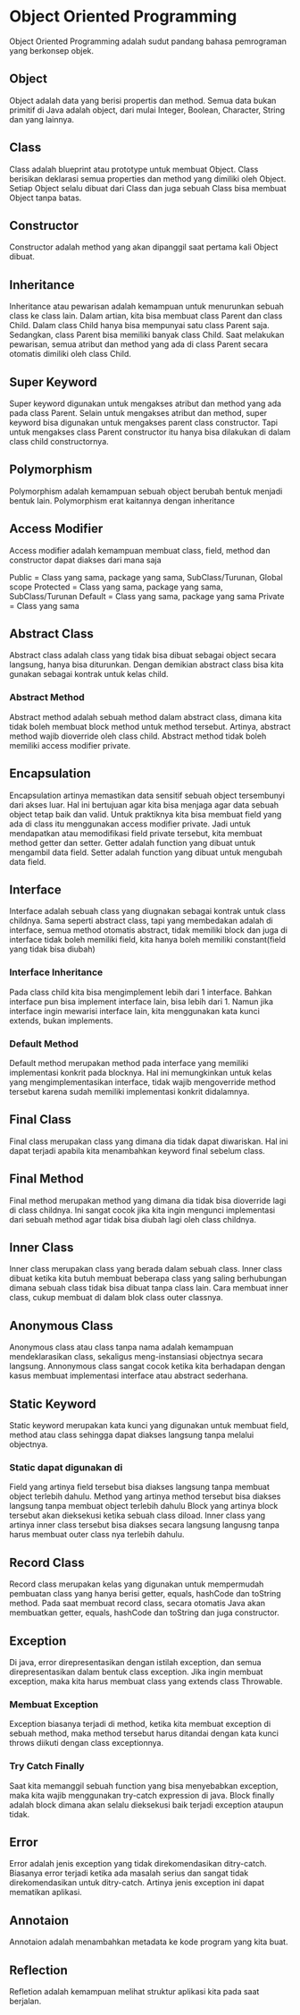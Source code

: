 # Object Oriented Programming
Object Oriented Programming adalah sudut pandang bahasa pemrograman yang berkonsep objek.

## Object
Object adalah data yang berisi propertis dan method. 
Semua data bukan primitif di Java adalah object, dari mulai Integer, Boolean, Character, String dan yang lainnya.

## Class
Class adalah blueprint atau prototype untuk membuat Object.
Class berisikan deklarasi semua properties dan method yang dimiliki oleh Object.
Setiap Object selalu dibuat dari Class dan juga sebuah Class bisa membuat Object tanpa batas.

## Constructor
Constructor adalah method yang akan dipanggil saat pertama kali Object dibuat.

## Inheritance
Inheritance atau pewarisan adalah kemampuan untuk menurunkan sebuah class ke class lain.
Dalam artian, kita bisa membuat class Parent dan class Child.
Dalam class Child hanya bisa mempunyai satu class Parent saja. Sedangkan, class Parent bisa memiliki banyak class Child. 
Saat melakukan pewarisan, semua atribut dan method yang ada di class Parent secara otomatis dimiliki oleh class Child.

## Super Keyword
Super keyword digunakan untuk mengakses atribut dan method yang ada pada class Parent.
Selain untuk mengakses atribut dan method, super keyword bisa digunakan untuk mengakses parent class constructor. Tapi untuk mengakses class Parent constructor itu hanya bisa dilakukan di dalam class child constructornya. 

## Polymorphism
Polymorphism adalah kemampuan sebuah object berubah bentuk menjadi bentuk lain.
Polymorphism erat kaitannya dengan inheritance

## Access Modifier
Access modifier adalah kemampuan membuat class, field, method dan constructor dapat diakses dari mana saja

Public = Class yang sama, package yang sama, SubClass/Turunan, Global scope
Protected = Class yang sama, package yang sama, SubClass/Turunan
Default = Class yang sama, package yang sama
Private = Class yang sama

## Abstract Class
Abstract class adalah class yang tidak bisa dibuat sebagai object secara langsung, hanya bisa diturunkan.
Dengan demikian abstract class bisa kita gunakan sebagai kontrak untuk kelas child.

### Abstract Method
Abstract method adalah sebuah method dalam abstract class, dimana kita tidak boleh membuat block method untuk method tersebut.
Artinya, abstract method wajib dioverride oleh class child.
Abstract method tidak boleh memiliki access modifier private.

## Encapsulation
Encapsulation artinya memastikan data sensitif sebuah object tersembunyi dari akses luar. 
Hal ini bertujuan agar kita bisa menjaga agar data sebuah object tetap baik dan valid.
Untuk praktiknya kita bisa membuat field yang ada di class itu menggunakan access modifier private.
Jadi untuk mendapatkan atau memodifikasi field private tersebut, kita membuat method getter dan setter.
Getter adalah function yang dibuat untuk mengambil data field.
Setter adalah function yang dibuat untuk mengubah data field.

## Interface
Interface adalah sebuah class yang diugnakan sebagai kontrak untuk class childnya. Sama seperti abstract class,
tapi yang membedakan adalah di interface, semua method otomatis abstract, tidak memiliki block dan juga di interface
tidak boleh memiliki field, kita hanya boleh memiliki constant(field yang tidak bisa diubah)

### Interface Inheritance
Pada class child kita bisa mengimplement lebih dari 1 interface. Bahkan interface pun bisa implement interface lain, bisa lebih dari 1.
Namun jika interface ingin mewarisi interface lain, kita menggunakan kata kunci extends, bukan implements.

### Default Method
Default method merupakan method pada interface yang memiliki implementasi konkrit pada blocknya. 
Hal ini memungkinkan untuk kelas yang mengimplementasikan interface, tidak wajib mengoverride method tersebut
karena sudah memiliki implementasi konkrit didalamnya.

## Final Class
Final class merupakan class yang dimana dia tidak dapat diwariskan. Hal ini dapat terjadi apabila kita menambahkan
keyword final sebelum class.

## Final Method
Final method merupakan method yang dimana dia tidak bisa dioverride lagi di class childnya.
Ini sangat cocok jika kita ingin mengunci implementasi dari sebuah method agar tidak bisa diubah lagi oleh class childnya.

## Inner Class
Inner class merupakan class yang berada dalam sebuah class. Inner class dibuat ketika kita butuh membuat beberapa class
yang saling berhubungan dimana sebuah class tidak bisa dibuat tanpa class lain. 
Cara membuat inner class, cukup membuat di dalam blok class outer classnya.

## Anonymous Class
Anonymous class atau class tanpa nama adalah kemampuan mendeklarasikan class, sekaligus meng-instansiasi objectnya secara langsung.
Annonymous class sangat cocok ketika kita berhadapan dengan kasus membuat implementasi interface atau abstract sederhana.

## Static Keyword
Static keyword merupakan kata kunci yang digunakan untuk membuat field, method atau class sehingga dapat diakses langsung
tanpa melalui objectnya.

### Static dapat digunakan di
Field yang artinya field tersebut bisa diakses langsung tanpa membuat object terlebih dahulu.
Method yang artinya method tersebut bisa diakses langsung tanpa membuat object terlebih dahulu
Block yang artinya block tersebut akan dieksekusi ketika sebuah class diload.
Inner class yang artinya inner class tersebut bisa diakses secara langsung langusng tanpa harus membuat outer class nya terlebih dahulu.

## Record Class
Record class merupakan kelas yang digunakan untuk mempermudah pembuatan class yang hanya berisi getter, equals, hashCode dan toString method.
Pada saat membuat record class, secara otomatis Java akan membuatkan getter, equals, hashCode dan toString dan juga constructor.

## Exception
Di java, error direpresentasikan dengan istilah exception, dan semua direpresentasikan dalam bentuk class exception.
Jika ingin membuat exception, maka kita harus membuat class yang extends class Throwable.

### Membuat Exception
Exception biasanya terjadi di method, ketika kita membuat exception di sebuah method, maka method tersebut harus ditandai dengan 
kata kunci throws diikuti dengan class exceptionnya.

### Try Catch Finally
Saat kita memanggil sebuah function yang bisa menyebabkan exception, maka kita wajib menggunakan try-catch expression di java.
Block finally adalah block dimana akan selalu dieksekusi baik terjadi exception ataupun tidak.

## Error
Error adalah jenis exception yang tidak direkomendasikan ditry-catch. Biasanya error terjadi ketika ada masalah serius dan
sangat tidak direkomendasikan untuk ditry-catch. Artinya jenis exception ini dapat mematikan aplikasi.

## Annotaion
Annotaion adalah menambahkan metadata ke kode program yang kita buat. 

## Reflection
Refletion adalah kemampuan melihat struktur aplikasi kita pada saat berjalan.